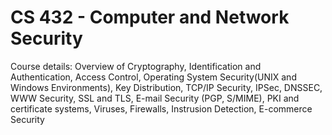 # <h1><b>CS 432 - Computer and Network Security</b></h1>

Course details: Overview of Cryptography, Identification and Authentication, Access Control, Operating System Security(UNIX and Windows Environments), Key Distribution, TCP/IP Security, IPSec, DNSSEC, WWW Security, SSL and TLS, E-mail Security (PGP, S/MIME), PKI and certificate systems, Viruses, Firewalls, Instrusion Detection, E-commerce Security